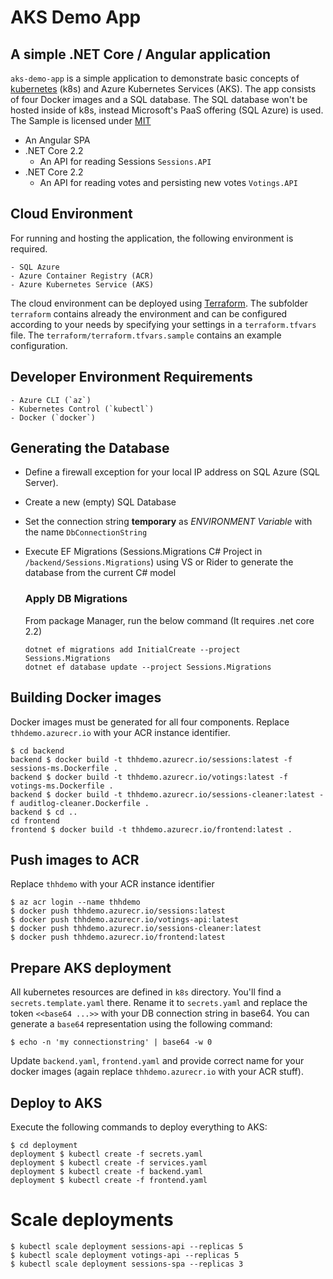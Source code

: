 # AKS Demo App

## A simple .NET Core / Angular application

`aks-demo-app` is a simple application to demonstrate basic concepts of [kubernetes](http://kubernetes.io) (k8s) and Azure Kubernetes Services (AKS). The app consists of four Docker images and a SQL database. The SQL database won't be hosted inside of k8s, instead Microsoft's PaaS offering (SQL Azure) is used. The Sample is licensed under [MIT](./LICENSE)

-   An Angular SPA
-   .NET Core 2.2
    -   An API for reading Sessions `Sessions.API`
-   .NET Core 2.2
    -   An API for reading votes and persisting new votes `Votings.API`

## Cloud Environment

For running and hosting the application, the following environment is required.

    - SQL Azure
    - Azure Container Registry (ACR)
    - Azure Kubernetes Service (AKS)

The cloud environment can be deployed using [Terraform](https://github.com/hashicorp/terraform). The subfolder `terraform` contains already the environment and can be configured according to your needs by specifying your settings in a `terraform.tfvars` file. The `terraform/terraform.tfvars.sample` contains an example configuration.

## Developer Environment Requirements

    - Azure CLI (`az`)
    - Kubernetes Control (`kubectl`)
    - Docker (`docker`)

## Generating the Database

-   Define a firewall exception for your local IP address on SQL Azure (SQL Server).
-   Create a new (empty) SQL Database
-   Set the connection string **temporary** as _ENVIRONMENT Variable_ with the name `DbConnectionString`
-   Execute EF Migrations (Sessions.Migrations C# Project in `/backend/Sessions.Migrations`) using VS or Rider to generate the database from the current C# model
    
    ### Apply DB Migrations
    From package Manager, run the below command (It requires .net core 2.2)  
    ```
    dotnet ef migrations add InitialCreate --project Sessions.Migrations
    dotnet ef database update --project Sessions.Migrations
    
    ```

## Building Docker images

Docker images must be generated for all four components. Replace `thhdemo.azurecr.io` with your ACR instance identifier.

```
$ cd backend
backend $ docker build -t thhdemo.azurecr.io/sessions:latest -f sessions-ms.Dockerfile .
backend $ docker build -t thhdemo.azurecr.io/votings:latest -f votings-ms.Dockerfile .
backend $ docker build -t thhdemo.azurecr.io/sessions-cleaner:latest -f auditlog-cleaner.Dockerfile .
backend $ cd ..
cd frontend
frontend $ docker build -t thhdemo.azurecr.io/frontend:latest .
```

## Push images to ACR

Replace `thhdemo` with your ACR instance identifier

```
$ az acr login --name thhdemo
$ docker push thhdemo.azurecr.io/sessions:latest
$ docker push thhdemo.azurecr.io/votings-api:latest
$ docker push thhdemo.azurecr.io/sessions-cleaner:latest
$ docker push thhdemo.azurecr.io/frontend:latest
```

## Prepare AKS deployment

All kubernetes resources are defined in `k8s` directory. You'll find a `secrets.template.yaml` there. Rename it to `secrets.yaml` and replace the token `<<base64 ...>>` with your DB connection string in base64. You can generate a `base64` representation using the following command:

```
$ echo -n 'my connectionstring' | base64 -w 0
```

Update `backend.yaml`, `frontend.yaml` and provide correct name for your docker images (again replace `thhdemo.azurecr.io` with your ACR stuff).

## Deploy to AKS

Execute the following commands to deploy everything to AKS:

```
$ cd deployment
deployment $ kubectl create -f secrets.yaml
deployment $ kubectl create -f services.yaml
deployment $ kubectl create -f backend.yaml
deployment $ kubectl create -f frontend.yaml
```

# Scale deployments

```
$ kubectl scale deployment sessions-api --replicas 5
$ kubectl scale deployment votings-api --replicas 5
$ kubectl scale deployment sessions-spa --replicas 3
```
